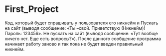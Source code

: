 # First_Project
Код, который будет спрашивать у пользователя его никнейм и  Пускать на сайт (выводя сообщение: «Ты –свой. Приветствую (Никнейм)! Пароль: 123456».  Не пускать на сайт (выводя сообщение: «Тут вообще ничего нет. Еще есть вопросы?»). После данного сообщение программа начинает работу заново и так пока не будет введен правильный никнейм.
